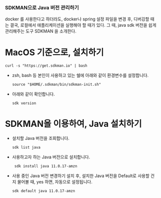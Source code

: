 ### SDKMAN으로 Java 버전 관리하기
docker 를 사용한다고 하더라도, docker나 spring 설정 파일을 변경 후, 디버깅할 때는 결국, 로컬에서 애플리케이션을 실행해야 할 때가 있다. 그 때, java sdk 버전을 쉽게 관리해주는 도구 SDKMAN 을 소개한다.

# MacOS 기준으로, 설치하기
```
curl -s "https://get.sdkman.io" | bash
```
- zsh, bash 등 본인이 사용하고 있는 쉘에 아래와 같이 환경변수를 설정합니다.
    ```
    source "$HOME/.sdkman/bin/sdkman-init.sh"
    ```
- 아래와 같이 확인합니다.
    ```
    sdk version
    ```
  
# SDKMAN을 이용하여, Java 설치하기   
- 설치할 Java 버전을 조회합니다.
    ```
    sdk list java
    ```

- 사용하고자 하는 Java 버전으로 설치합니다.
    ```
     sdk install java 11.0.17-amzn
    ```

- 사용 중인 Java 버전 변경하기
  설치 후, 설치한 Java 버전을 Default로 사용할 건지 물어볼 때, yes 하면, 자동으로 설정됩니다.
    ```
    sdk default java 11.0.17-amzn
    ```
